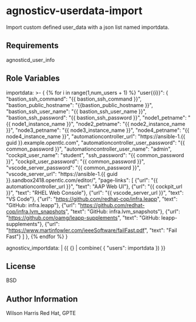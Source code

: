 # agnosticv-userdata-import

Import custom defined user_data with a json list named importdata.

## Requirements
agnosticd_user_info

## Role Variables

importdata: >-
  {
  {% for i in range(1,num_users + 1) %}
  "user{{i}}": {
    "bastion_ssh_command": "{{ bastion_ssh_command }}",
    "bastion_public_hostname": "{{bastion_public_hostname }}",
    "bastion_ssh_user_name": "{{ bastion_ssh_user_name }}",
    "bastion_ssh_password": "{{ bastion_ssh_password }}",
    "node1_petname": "{{ node1_instance_name }}",
    "node2_petname": "{{ node2_instance_name }}",
    "node3_petname": "{{ node3_instance_name }}",
    "node4_petname": "{{ node4_instance_name }}",
    "automationcontroller_url": "https://ansible-1.{{ guid }}.example.opentlc.com",
    "automationcontroller_user_password": "{{ common_password }}",
    "automationcontroller_user_name": "admin",
    "cockpit_user_name": "student",
    "ssh_password": "{{ common_password }}",
    "cockpit_user_password": "{{ common_password }}",
    "vscode_server_password": "{{ common_password }}",
    "vscode_server_url": "https://ansible-1.{{ guid }}.sandbox2418.opentlc.com/editor/",
    "page-links": [
      {"url": "{{ automationcontroller_url }}", "text": "AAP Web UI"},
      {"url": "{{ cockpit_url }}", "text": "RHEL Web Console"},
      {"url": "{{ vscode_server_url }}", "text": "VS Code"},
      {"url": "https://github.com/redhat-cop/infra.leapp", "text": "GitHub: infra.leapp"},
      {"url": "https://github.com/redhat-cop/infra.lvm_snapshots", "text": "GitHub: infra.lvm_snapshots"},
      {"url": "https://github.com/oamg/leapp-supplements", "text": "GitHub: leapp-supplements"},
      {"url": "https://www.martinfowler.com/ieeeSoftware/failFast.pdf", "text": "Fail Fast"}
    ]
    },
  {% endfor %}
  }

agnosticv_importdata: |
  {{ {}
   | combine( {
     "users": importdata })
  }}

License
-------

BSD

Author Information
------------------
Wilson Harris
Red Hat, GPTE
